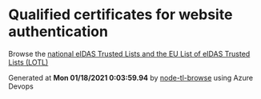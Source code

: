 # Qualified certificates for website authentication 
 Browse the [national eIDAS Trusted Lists and the EU List of eIDAS Trusted Lists (LOTL)](https://webgate.ec.europa.eu/tl-browser/#/) 
 
 
Generated at **Mon 01/18/2021  0:03:59.94** by [node-tl-browse](https://github.com/ymedlop/node-tl-browser) using Azure Devops 
